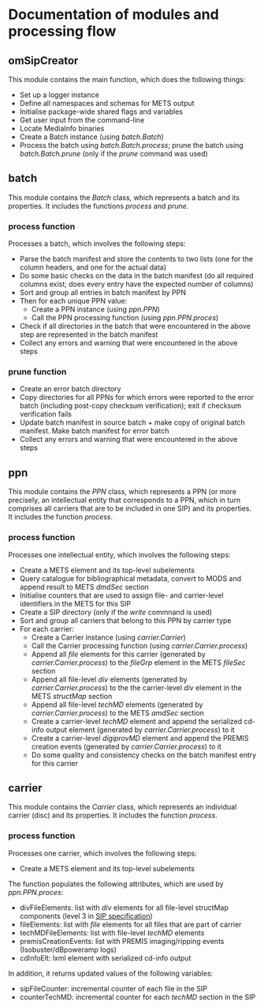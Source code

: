 # Documentation of modules and processing flow


## omSipCreator

This module contains the main function, which does the following things:

- Set up a logger instance
- Define all namespaces and schemas for METS output
- Initialise package-wide shared flags and variables
- Get user input from the command-line
- Locate MediaInfo binaries
- Create a Batch instance (using *batch.Batch*)
- Process the batch using *batch.Batch.process*; prune the batch using *batch.Batch.prune* (only if the *prune* command was used)

## batch

This module contains the *Batch* class, which represents a batch and its properties. It includes the functions *process* and *prune*.

### process function

Processes a batch, which involves the following steps:

- Parse the batch manifest and store the contents to two lists (one for the column headers, and one for the actual data)
- Do some basic checks on the data in the batch manifest (do all required columns exist; does every entry have the expected number of columns)
- Sort and group all entries in batch manifest by PPN
- Then for each unique PPN value:
    * Create a PPN instance (using *ppn.PPN*)
    * Call the PPN processing function (using *ppn.PPN.proces*)
- Check if all directories in the batch that were encountered in the above step are represented in the batch manifest
- Collect any errors and warning that were encountered in the above steps

### prune function

- Create an error batch directory
- Copy directories for all PPNs for which errors were reported to the error batch (including post-copy checksum verification); exit if checksum verification fails
- Update batch manifest in source batch + make copy of original batch manifest. Make batch manifest for error batch
- Collect any errors and warning that were encountered in the above steps

## ppn

This module contains the *PPN* class, which represents a PPN (or more precisely, an intellectual entity that corresponds to a PPN, which in turn comprises all carriers that are to be included in one SIP) and its properties. It includes the function *process*.

### process function

Processes one intellectual entity, which involves the following steps:

- Create a METS element and its top-level subelements
- Query catalogue for bibliographical metadata, convert to MODS and append result to METS *dmdSec* section
- Initialise counters that are used to assign file- and carrier-level identifiers in the METS for this SIP
- Create a SIP directory (only if the *write* commnand is used)
- Sort and group all carriers that belong to this PPN by carrier type
- For each carrier:
    * Create a Carrier instance (using *carrier.Carrier*)
    * Call the Carrier processing function (using *carrier.Carrier.process*)
    * Append all *file* elements for this carrier (generated by  *carrier.Carrier.process*) to the *fileGrp* element in the METS *fileSec* section
    * Append all file-level *div* elements (generated by  *carrier.Carrier.process*) to the the carrier-level *div* element in the METS *structMap* section
    * Append all file-level *techMD* elements (generated by  *carrier.Carrier.process*) to the METS *amdSec* section
    * Create a carrier-level *techMD* element and append the serialized cd-info output element (generated by  *carrier.Carrier.process*) to it
    * Create a carrier-level *digiprovMD* element and append the PREMIS creation events (generated by  *carrier.Carrier.process*) to it
    * Do some quality and consistency checks on the batch manifest entry for this carrier


<!--### Input

* carrier: Carrier class instance (created in processPPN) for this carrier
* SIPPath: SIP directory (config.dirOut/PPN)
* sipFileCounterStart: start value for within-SIP file counter
* counterTechMDStart: start value for within-SIP counterTechMD counter

### Output

Dictionary *carrierOut* with following elements:

* divFileElements: list with, *div* elements for all file-level structMap components (level 3 in SIP specification)
* fileElements: list, with *file* elements for all files that are part of carrier.
* techMDFileElements: list with file-level techMD elements
* premisCreationEvents: list with PREMIS imaging/ripping events (Isobuster/dBpoweramp logs)
* cdInfoElt: element, serialized cd-info output
* sipFileCounter: updated within-SIP file counter
* counterTechMD: updated within-SIP counterTechMD counter
-->

## carrier

This module contains the *Carrier* class, which represents an individual carrier (disc) and its properties. It includes the function *process*.

### process function

Processes one carrier, which involves the following steps:

- Create a METS element and its top-level subelements

The function populates the following attributes, which are used by *ppn.PPN.proces*:

- divFileElements: list with *div* elements for all file-level structMap components (level 3 in [SIP specification](./sip-spec.md))
- fileElements: list with *file* elements for all files that are part of carrier
- techMDFileElements: list with file-level *techMD* elements
- premisCreationEvents: list with PREMIS imaging/ripping events (Isobuster/dBpoweramp logs)
- cdInfoElt: lxml element with serialized cd-info output

In addition, it returns updated values of the following variables:

* sipFileCounter: incremental counter of each file in the SIP
* counterTechMD: incremental counter for each *techMD* section in the SIP



<!-- ## Naming

addCreationEvent, addAgent, addObjectInstance in premis.py: perhaps change *add* to *create* (since these functions do not *add* anything) -->
